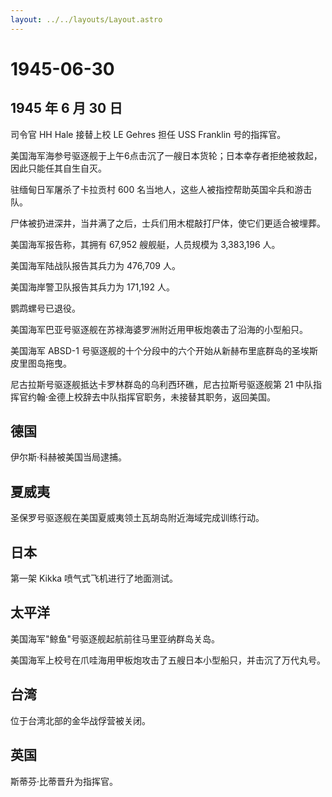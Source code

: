 ```yaml
---
layout: ../../layouts/Layout.astro
---
```


# 1945-06-30

## 1945 年 6 月 30 日

司令官 HH Hale 接替上校 LE Gehres 担任 USS Franklin 号的指挥官。

美国海军海参号驱逐舰于上午6点击沉了一艘日本货轮；日本幸存者拒绝被救起，因此只能任其自生自灭。

驻缅甸日军屠杀了卡拉贡村 600
名当地人，这些人被指控帮助英国伞兵和游击队。

尸体被扔进深井，当井满了之后，士兵们用木棍敲打尸体，使它们更适合被埋葬。

美国海军报告称，其拥有 67,952 艘舰艇，人员规模为 3,383,196 人。

美国海军陆战队报告其兵力为 476,709 人。

美国海岸警卫队报告其兵力为 171,192 人。

鹦鹉螺号已退役。

美国海军巴亚号驱逐舰在苏禄海婆罗洲附近用甲板炮袭击了沿海的小型船只。

美国海军 ABSD-1
号驱逐舰的十个分段中的六个开始从新赫布里底群岛的圣埃斯皮里图岛拖曳。

尼古拉斯号驱逐舰抵达卡罗林群岛的乌利西环礁，尼古拉斯号驱逐舰第 21
中队指挥官约翰·金德上校辞去中队指挥官职务，未接替其职务，返回美国。

## 德国

伊尔斯·科赫被美国当局逮捕。

## 夏威夷

圣保罗号驱逐舰在美国夏威夷领土瓦胡岛附近海域完成训练行动。

## 日本

第一架 Kikka 喷气式飞机进行了地面测试。

## 太平洋

美国海军"鲸鱼"号驱逐舰起航前往马里亚纳群岛关岛。

美国海军上校号在爪哇海用甲板炮攻击了五艘日本小型船只，并击沉了万代丸号。

## 台湾

位于台湾北部的金华战俘营被关闭。

## 英国

斯蒂芬·比蒂晋升为指挥官。